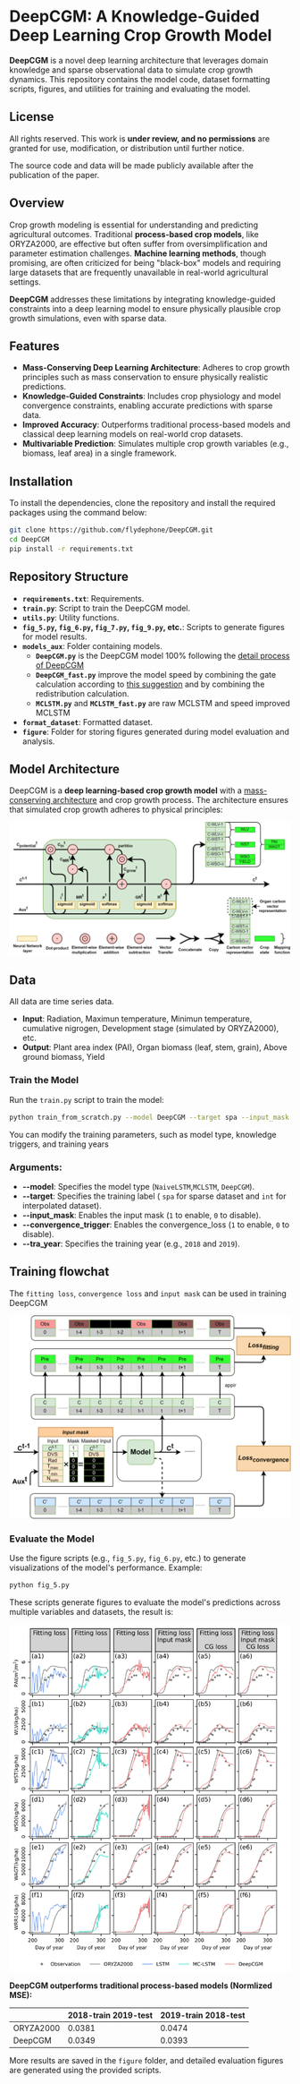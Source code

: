 # DeepCGM: A Knowledge-Guided Deep Learning Crop Growth Model

**DeepCGM** is a novel deep learning architecture that leverages domain knowledge and sparse observational data to simulate crop growth dynamics. This repository contains the model code, dataset formatting scripts, figures, and utilities for training and evaluating the model.

## License

All rights reserved. This work is **under review, and no permissions** are granted for use, modification, or distribution until further notice.

The source code and data will be made publicly available after the publication of the paper.

## Overview

Crop growth modeling is essential for understanding and predicting agricultural outcomes. Traditional **process-based crop models**, like ORYZA2000, are effective but often suffer from oversimplification and parameter estimation challenges. **Machine learning methods**, though promising, are often criticized for being "black-box" models and requiring large datasets that are frequently unavailable in real-world agricultural settings.

**DeepCGM** addresses these limitations by integrating knowledge-guided constraints into a deep learning model to ensure physically plausible crop growth simulations, even with sparse data.

## Features

- **Mass-Conserving Deep Learning Architecture**: Adheres to crop growth principles such as mass conservation to ensure physically realistic predictions.
- **Knowledge-Guided Constraints**: Includes crop physiology and model convergence constraints, enabling accurate predictions with sparse data.
- **Improved Accuracy**: Outperforms traditional process-based models and classical deep learning models on real-world crop datasets.
- **Multivariable Prediction**: Simulates multiple crop growth variables (e.g., biomass, leaf area) in a single framework.

## Installation

To install the dependencies, clone the repository and install the required packages using the command below:

```bash
git clone https://github.com/flydephone/DeepCGM.git
cd DeepCGM
pip install -r requirements.txt
```

## Repository Structure

- **`requirements.txt`**: Requirements.
- **`train.py`**: Script to train the DeepCGM model.
- **`utils.py`**: Utility functions.
- **`fig_5.py`, `fig_6.py`, `fig_7.py`, `fig_9.py`, etc.**: Scripts to generate figures for model results.
- **`models_aux`**: Folder containing models.
  - **`DeepCGM.py`** is the DeepCGM model 100% following the [detail process of DeepCGM](figure)
  - **`DeepCGM_fast.py`** improve the model speed by combining the gate calculation according to [this suggestion](https://pytorch.org/blog/optimizing-cuda-rnn-with-torchscript/) and by combining the redistribution calculation.
  - **`MCLSTM.py`** and **`MCLSTM_fast.py`** are raw MCLSTM and speed improved MCLSTM
- **`format_dataset`**: Formatted dataset.
- **`figure`**: Folder for storing figures generated during model evaluation and analysis.

## Model Architecture

DeepCGM is a **deep learning-based crop growth model** with a [mass-conserving architecture](https://arxiv.org/abs/2101.05186) and crop growth process. The architecture ensures that simulated crop growth adheres to physical principles:

![Model Structure](figure/DeepCGM.svg)

## Data

All data are time series data.

- **Input**: Radiation, Maximun temperature, Minimun temperature, cumulative nigrogen, Development stage (simulated by ORYZA2000), etc.
- **Output**: Plant area index (PAI), Organ biomass (leaf, stem, grain), Above ground biomass, Yield

### Train the Model

Run the `train.py` script to train the model:

```bash
python train_from_scratch.py --model DeepCGM --target spa --input_mask 1 --convergence_loss 1 --tra_year 2018
```

You can modify the training parameters, such as model type, knowledge triggers, and training years

### Arguments:

- **--model**: Specifies the model type (`NaiveLSTM`,`MCLSTM`, `DeepCGM`).
- **--target**: Specifies the training label ( `spa` for sparse dataset and `int` for interpolated dataset).
- **--input_mask**: Enables the input mask (`1` to enable, `0` to disable).
- **--convergence_trigger**: Enables the convergence_loss (`1` to enable, `0` to disable).
- **--tra_year**: Specifies the training year (e.g., `2018` and `2019`).

## Training flowchat

The `fitting loss`, `convergence loss` and `input mask` can be used in training DeepCGM

![Training flowchart](figure/Traing.svg)

### Evaluate the Model

Use the figure scripts (e.g., `fig_5.py`, `fig_6.py`, etc.) to generate visualizations of the model's performance. Example:

```bash
python fig_5.py
```

These scripts generate figures to evaluate the model's predictions across multiple variables and datasets, the result is:

![Time series result](figure/Fig.5%20Crop%20growth%20simulation%20results.svg)

**DeepCGM outperforms traditional process-based models (Normlized MSE):**

|           | 2018-train 2019-test | 2019-train 2018-test |
| --------- | -------------------- | -------------------- |
| ORYZA2000 | 0.0381               | 0.0474               |
| DeepCGM   | 0.0349               | 0.0393               |

More results are saved in the `figure` folder, and detailed evaluation figures are generated using the provided scripts.
